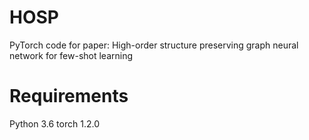 # HOSP
PyTorch code for paper: High-order structure preserving graph neural network for few-shot learning
# Requirements
Python 3.6
torch 1.2.0
